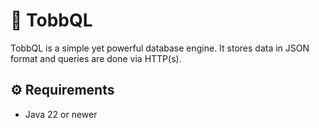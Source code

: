 # 📂 TobbQL
TobbQL is a simple yet powerful database engine. It stores data in JSON format and queries are done via HTTP(s).

## ⚙ Requirements
- Java 22 or newer